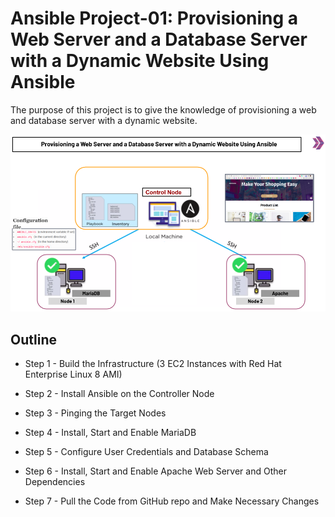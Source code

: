 # Ansible Project-01: Provisioning a Web Server and a Database Server with a Dynamic Website Using Ansible

The purpose of this project is to give  the knowledge of provisioning a web and database server with a dynamic website.

![ho-04](ho-04.png)

## Outline

- Step 1 - Build the Infrastructure (3 EC2 Instances with Red Hat Enterprise Linux 8 AMI)

- Step 2 - Install Ansible on the Controller Node

- Step 3 - Pinging the Target Nodes

- Step 4 - Install, Start and Enable MariaDB 

- Step 5 - Configure User Credentials and Database Schema

- Step 6 - Install, Start and Enable Apache Web Server and Other Dependencies

- Step 7 - Pull the Code from GitHub repo and Make Necessary Changes